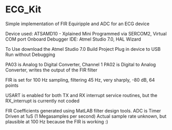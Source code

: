 # ECG_Kit
 Simple implementation of FIR Equiripple and ADC for an ECG device

Device used: ATSAMD10 - Xplained Mini
Programmed via SERCOM2, Virtual COM port Onboard Debugger
IDE: Atmel Studio 7.0, HAL Wizard

To Use download the Atmel Studio 7.0
Build Project
Plug in device to USB
Run without Debugging

PA03 is Analog to Digital Converter, Channel 1
PA02 is Digital to Analog Converter, writes the output of the FIR filter

FIR is set for 100 Hz sampling, filtering 45 Hz, very sharply, -80 dB, 64 points

USART is enabled for both TX and RX interrupt service routines, but the RX_interrupt is currently not coded

FIR Coefficients generated using MatLAB filter design tools.
ADC is Timer Driven at 1uS (1 Megasamples per second)
Actual sample rate unknown, but plausible at 100 Hz because the FIR is working :)
